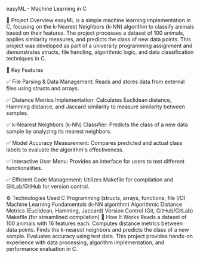 easyML - Machine Learning in C

📌 Project Overview
easyML is a simple machine learning implementation in C, focusing on the k-Nearest Neighbors (k-NN) algorithm to classify animals based on their features. The project processes a dataset of 100 animals, applies similarity measures, and predicts the class of new data points. This project was developed as part of a university programming assignment and demonstrates structs, file handling, algorithmic logic, and data classification techniques in C.

🔑 Key Features

✅ File Parsing & Data Management: Reads and stores data from external files using structs and arrays.

✅ Distance Metrics Implementation: Calculates Euclidean distance, Hamming distance, and Jaccard similarity to measure similarity between samples.

✅ k-Nearest Neighbors (k-NN) Classifier: Predicts the class of a new data sample by analyzing its nearest neighbors.

✅ Model Accuracy Measurement: Compares predicted and actual class labels to evaluate the algorithm's effectiveness.

✅ Interactive User Menu: Provides an interface for users to test different functionalities.

✅ Efficient Code Management: Utilizes Makefile for compilation and GitLab/GitHub for version control.


⚙️ Technologies Used
C Programming (structs, arrays, functions, file I/O)
Machine Learning Fundamentals (k-NN algorithm)
Algorithmic Distance Metrics (Euclidean, Hamming, Jaccard)
Version Control (Git, GitHub/GitLab)
Makefile (for streamlined compilation)
🚀 How It Works
Reads a dataset of 100 animals with 16 features each.
Computes distance metrics between data points.
Finds the k-nearest neighbors and predicts the class of a new sample.
Evaluates accuracy using test data.
This project provides hands-on experience with data processing, algorithm implementation, and performance evaluation in C.
